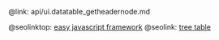 @link: api/ui.datatable_getheadernode.md

@seolinktop: [easy javascript framework](https://webix.com)
@seolink: [tree table](https://webix.com/widget/treetable/)